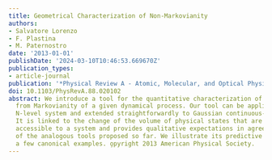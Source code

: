 ```yaml
---
title: Geometrical Characterization of Non-Markovianity
authors:
- Salvatore Lorenzo
- F. Plastina
- M. Paternostro
date: '2013-01-01'
publishDate: '2024-03-10T10:46:53.669670Z'
publication_types:
- article-journal
publication: '*Physical Review A - Atomic, Molecular, and Optical Physics*'
doi: 10.1103/PhysRevA.88.020102
abstract: We introduce a tool for the quantitative characterization of the departure
  from Markovianity of a given dynamical process. Our tool can be applied to a generic
  N-level system and extended straightforwardly to Gaussian continuous-variable systems.
  It is linked to the change of the volume of physical states that are dynamically
  accessible to a system and provides qualitative expectations in agreement with some
  of the analogous tools proposed so far. We illustrate its predictive power by tackling
  a few canonical examples. o̧pyright 2013 American Physical Society.
---
```

